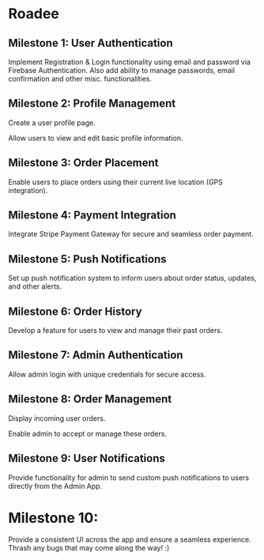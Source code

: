 # Roadee

## Milestone 1: User Authentication

Implement Registration & Login functionality using email and password via Firebase Authentication.
Also add ability to manage passwords, email confirmation and other misc. functionalities.

## Milestone 2: Profile Management

Create a user profile page.

Allow users to view and edit basic profile information.

## Milestone 3: Order Placement

Enable users to place orders using their current live location (GPS integration).

## Milestone 4: Payment Integration

Integrate Stripe Payment Gateway for secure and seamless order payment.

## Milestone 5: Push Notifications

Set up push notification system to inform users about order status, updates, and other alerts.

## Milestone 6: Order History

Develop a feature for users to view and manage their past orders.

## Milestone 7: Admin Authentication

Allow admin login with unique credentials for secure access.

## Milestone 8: Order Management

Display incoming user orders.

Enable admin to accept or manage these orders.

## Milestone 9: User Notifications

Provide functionality for admin to send custom push notifications to users directly from the Admin App.

# Milestone 10:

Provide a consistent UI across the app and ensure a seamless experience. Thrash any bugs that 
may come along the way! :)